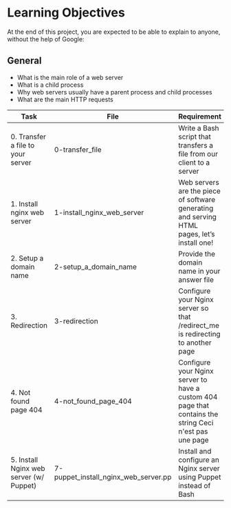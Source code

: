 # Learning Objectives
At the end of this project, you are expected to be able to explain to anyone, without the help of Google:

## General
- What is the main role of a web server
- What is a child process
- Why web servers usually have a parent process and child processes
- What are the main HTTP requests

| Task                                    | File                                 | Requirement                                                                                             |
|-----------------------------------------|--------------------------------------|---------------------------------------------------------------------------------------------------------|
| 0. Transfer a file to your server       | 0-transfer_file                      | Write a Bash script that transfers a file from our client to a server                                   |
| 1. Install nginx web server             | 1-install_nginx_web_server           | Web servers are the piece of software generating and serving HTML pages, let’s install one!             |
| 2. Setup a domain name                  | 2-setup_a_domain_name                | Provide the domain name in your answer file                                                             |
| 3. Redirection                          | 3-redirection                        | Configure your Nginx server so that /redirect_me is redirecting to another page                         |
| 4. Not found page 404                   | 4-not_found_page_404                 | Configure your Nginx server to have a custom 404 page that contains the string Ceci n'est pas une page  |
| 5. Install Nginx web server (w/ Puppet) | 7-puppet_install_nginx_web_server.pp | Install and configure an Nginx server using Puppet instead of Bash                                      |
